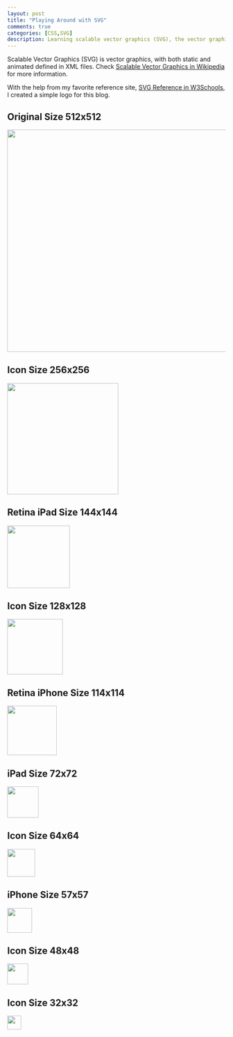 ```yaml
---
layout: post
title: "Playing Around with SVG"
comments: true
categories: [CSS,SVG]
description: Learning scalable vector graphics (SVG), the vector graphics defined in XML files.
---
```

Scalable Vector Graphics (SVG) is vector graphics, with both static and animated defined in XML files. Check [Scalable Vector Graphics in Wikipedia](http://en.wikipedia.org/wiki/Scalable_Vector_Graphics) for more information.

With the help from my favorite reference site, [SVG Reference in W3Schools](http://www.w3schools.com/svg/), I created a simple logo for this blog.

<!-- more -->

## Original Size 512x512

<img src="http://s3.kcblog.net/images/icon.svg" height="512" width="512" />

## Icon Size 256x256

<img src="http://s3.kcblog.net/images/icon.svg" height="256" width="256" />

## Retina iPad Size 144x144

<img src="http://s3.kcblog.net/images/icon.svg" height="144" width="144" />

## Icon Size 128x128

<img src="http://s3.kcblog.net/images/icon.svg" height="128" width="128" />

## Retina iPhone Size 114x114

<img src="http://s3.kcblog.net/images/icon.svg" height="114" width="114" />

## iPad Size 72x72

<img src="http://s3.kcblog.net/images/icon.svg" height="72" width="72" />

## Icon Size 64x64

<img src="http://s3.kcblog.net/images/icon.svg" height="64" width="64" />

## iPhone Size 57x57

<img src="http://s3.kcblog.net/images/icon.svg" height="57" width="57" />

## Icon Size 48x48

<img src="http://s3.kcblog.net/images/icon.svg" height="48" width="48" />

## Icon Size 32x32

<img src="http://s3.kcblog.net/images/icon.svg" height="32" width="32" />
